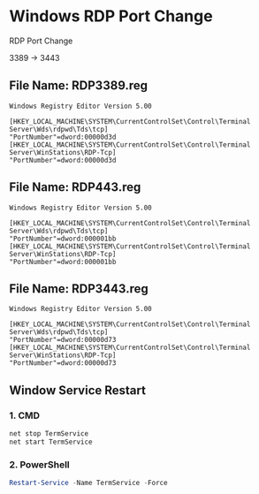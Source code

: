 # Windows RDP Port Change
RDP Port Change

3389 -> 3443

## File Name: RDP3389.reg

```
Windows Registry Editor Version 5.00

[HKEY_LOCAL_MACHINE\SYSTEM\CurrentControlSet\Control\Terminal Server\Wds\rdpwd\Tds\tcp]
"PortNumber"=dword:00000d3d
[HKEY_LOCAL_MACHINE\SYSTEM\CurrentControlSet\Control\Terminal Server\WinStations\RDP-Tcp]
"PortNumber"=dword:00000d3d
```
## File Name: RDP443.reg

```
Windows Registry Editor Version 5.00

[HKEY_LOCAL_MACHINE\SYSTEM\CurrentControlSet\Control\Terminal Server\Wds\rdpwd\Tds\tcp]
"PortNumber"=dword:000001bb
[HKEY_LOCAL_MACHINE\SYSTEM\CurrentControlSet\Control\Terminal Server\WinStations\RDP-Tcp]
"PortNumber"=dword:000001bb
```
## File Name: RDP3443.reg

```
Windows Registry Editor Version 5.00

[HKEY_LOCAL_MACHINE\SYSTEM\CurrentControlSet\Control\Terminal Server\Wds\rdpwd\Tds\tcp]
"PortNumber"=dword:00000d73
[HKEY_LOCAL_MACHINE\SYSTEM\CurrentControlSet\Control\Terminal Server\WinStations\RDP-Tcp]
"PortNumber"=dword:00000d73
```

## Window Service Restart

### 1. CMD
```cmd
net stop TermService
net start TermService
```

### 2. PowerShell
```powershell
Restart-Service -Name TermService -Force
```
